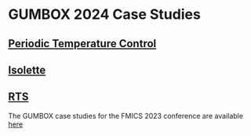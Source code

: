 # GUMBOX 2024 Case Studies

## [Periodic Temperature Control](temp_control/periodic/readme.md)


## [Isolette](isolette/readme.md)


## [RTS](rts/readme.md)


The GUMBOX case studies for the FMICS 2023 conference are available [here](https://github.com/santoslab/gumbox-case-studies/tree/paper_version/readme.md)